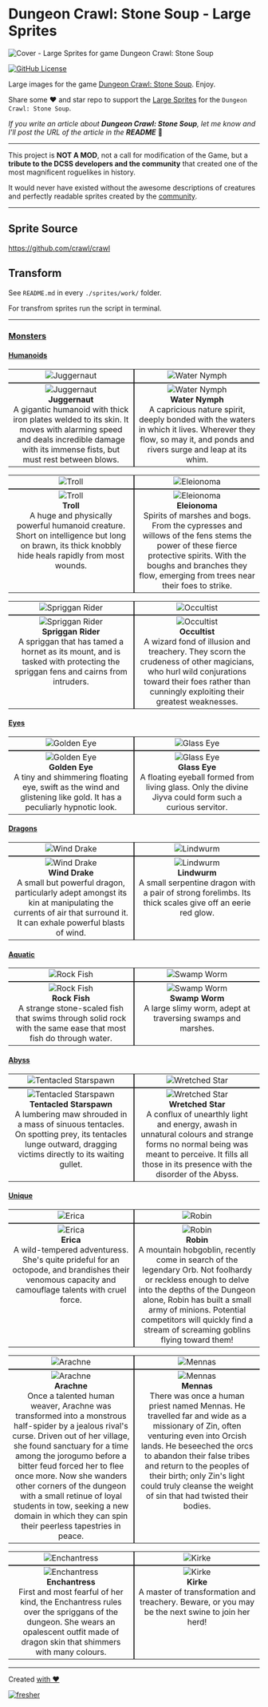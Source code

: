 # Dungeon Crawl: Stone Soup - Large Sprites

![Cover - Large Sprites for game Dungeon Crawl: Stone Soup](./images/cover.webp)

[![GitHub License](https://img.shields.io/badge/license-MIT-blue.svg?style=for-the-badge)](https://opensource.org/licenses/MIT)

Large images for the game [Dungeon Crawl: Stone Soup](https://en.wikipedia.org/wiki/Dungeon_Crawl_Stone_Soup). Enjoy.

Share some ❤️ and star repo to support the [Large Sprites](https://github.com/syrokomskyi/x-scale-dungeon-crawl-sprite) for the `Dungeon Crawl: Stone Soup`.

_If you write an article about **Dungeon Crawl: Stone Soup**, let me know and I'll post the URL of the article in the **README**_ 🤝

---

This project is **NOT A MOD**, not a call for modification of the Game, but a **tribute to the DCSS developers and the community** that created one of the most magnificent roguelikes in history.

It would never have existed without the awesome descriptions of creatures and perfectly readable sprites created by the [community](https://reddit.com/r/dcss).

---

## Sprite Source

<https://github.com/crawl/crawl>

## Transform

See `README.md` in every `./sprites/work/` folder.

For transfrom sprites run the script in terminal.

---

### [Monsters](./apps/sprites/work/redraw-v1/mon)

#### [Humanoids](./apps/sprites/work/redraw-v1/mon/humanoids)

<table style="border-collapse: collapse;">
  <tr>
    <td style="border-right: 2px solid #222; border-bottom: 2px solid #222; width: 50%; height: auto;text-align: center; vertical-align: bottom;"><img src="./apps/sprites/work/redraw-v1/mon/humanoids/giants/juggernaut.webp" alt="Juggernaut"></td>
    <td style="border-left: 2px solid #222; border-bottom: 2px solid #222; width: 50%; height: auto;text-align: center; vertical-align: bottom;"><img src="./apps/sprites/work/redraw-v1/mon/humanoids/water_nymph.webp" alt="Water Nymph"></td>
  </tr>
  <tr>
    <td style="border-right: 2px solid #222; border-top: 2px solid #222; width: 50%; height: auto;text-align: center; vertical-align: top;"><img src="./apps/crawl-ref/source/rltiles/mon/humanoids/giants/juggernaut.png" alt="Juggernaut"><br><strong>Juggernaut</strong><br>A gigantic humanoid with thick iron plates welded to its skin. It moves with alarming speed and deals incredible damage with its immense fists, but must rest between blows.</td>
    <td style="border-left: 2px solid #222; border-top: 2px solid #222; width: 50%; height: auto;text-align: center; vertical-align: top;"><img src="./apps/crawl-ref/source/rltiles/mon/humanoids/water_nymph.png" alt="Water Nymph"><br><strong>Water Nymph</strong><br>A capricious nature spirit, deeply bonded with the waters in which it lives. Wherever they flow, so may it, and ponds and rivers surge and leap at its whim.</td>
  </tr>
</table>

<table style="border-collapse: collapse;">
  <tr>
    <td style="border-right: 2px solid #222; border-bottom: 2px solid #222; width: 50%; height: auto;text-align: center; vertical-align: bottom;"><img src="./apps/sprites/work/redraw-v1/mon/humanoids/troll.webp" alt="Troll"></td>
    <td style="border-left: 2px solid #222; border-bottom: 2px solid #222; width: 50%; height: auto;text-align: center; vertical-align: bottom;"><img src="./apps/sprites/work/redraw-v1/mon/humanoids/eleionoma.webp" alt="Eleionoma"></td>
  </tr>
  <tr>
    <td style="border-right: 2px solid #222; border-top: 2px solid #222; width: 50%; height: auto;text-align: center; vertical-align: top;"><img src="./apps/crawl-ref/source/rltiles/mon/humanoids/troll.png" alt="Troll"><br><strong>Troll</strong><br>A huge and physically powerful humanoid creature. Short on intelligence but long on brawn, its thick knobbly hide heals rapidly from most wounds.</td>
    <td style="border-left: 2px solid #222; border-top: 2px solid #222; width: 50%; height: auto;text-align: center; vertical-align: top;"><img src="./apps/crawl-ref/source/rltiles/mon/humanoids/eleionoma.png" alt="Eleionoma"><br><strong>Eleionoma</strong><br>Spirits of marshes and bogs. From the cypresses and willows of the fens stems the power of these fierce protective spirits. With the boughs and branches they flow, emerging from trees near their foes to strike.</td>
  </tr>
</table>

<table style="border-collapse: collapse;">
  <tr>
    <td style="border-right: 2px solid #222; border-bottom: 2px solid #222; width: 50%; height: auto;text-align: center; vertical-align: bottom;"><img src="./apps/sprites/work/redraw-v1/mon/humanoids/spriggans/spriggan_rider.webp" alt="Spriggan Rider"></td>
    <td style="border-left: 2px solid #222; border-bottom: 2px solid #222; width: 50%; height: auto;text-align: center; vertical-align: bottom;"><img src="./apps/sprites/work/redraw-v1/mon/humanoids/humans/occultist.webp" alt="Occultist"></td>
  </tr>
  <tr>
    <td style="border-right: 2px solid #222; border-top: 2px solid #222; width: 50%; height: auto;text-align: center; vertical-align: top;"><img src="./apps/crawl-ref/source/rltiles/mon/humanoids/spriggans/spriggan_rider.png" alt="Spriggan Rider"><br><strong>Spriggan Rider</strong><br>A spriggan that has tamed a hornet as its mount, and is tasked with protecting the spriggan fens and cairns from intruders.</td>
    <td style="border-left: 2px solid #222; border-top: 2px solid #222; width: 50%; height: auto;text-align: center; vertical-align: top;"><img src="./apps/crawl-ref/source/rltiles/mon/humanoids/humans/occultist.png" alt="Occultist"><br><strong>Occultist</strong><br>A wizard fond of illusion and treachery. They scorn the crudeness of other magicians, who hurl wild conjurations toward their foes rather than cunningly exploiting their greatest weaknesses.</td>
  </tr>
</table>

#### [Eyes](./apps/sprites/work/redraw-v1/mon/eyes)

<table style="border-collapse: collapse;">
  <tr>
    <td style="border-right: 2px solid #222; border-bottom: 2px solid #222; width: 50%; height: auto;text-align: center; vertical-align: bottom;"><img src="./apps/sprites/work/redraw-v1/mon/eyes/golden_eye.webp" alt="Golden Eye"></td>
    <td style="border-left: 2px solid #222; border-bottom: 2px solid #222; width: 50%; height: auto;text-align: center; vertical-align: bottom;"><img src="./apps/sprites/work/redraw-v1/mon/eyes/glass_eye.webp" alt="Glass Eye"></td>
  </tr>
  <tr>
    <td style="border-right: 2px solid #222; border-top: 2px solid #222; width: 50%; height: auto;text-align: center; vertical-align: top;"><img src="./apps/crawl-ref/source/rltiles/mon/eyes/golden_eye.png" alt="Golden Eye"><br><strong>Golden Eye</strong><br>A tiny and shimmering floating eye, swift as the wind and glistening like gold. It has a peculiarly hypnotic look.</td>
    <td style="border-left: 2px solid #222; border-top: 2px solid #222; width: 50%; height: auto;text-align: center; vertical-align: top;"><img src="./apps/crawl-ref/source/rltiles/mon/eyes/glass_eye.png" alt="Glass Eye"><br><strong>Glass Eye</strong><br>A floating eyeball formed from living glass. Only the divine Jiyva could form such a curious servitor.</td>
  </tr>
</table>

#### [Dragons](./apps/sprites/work/redraw-v1/mon/dragons)

<table style="border-collapse: collapse;">
  <tr>
    <td style="border-right: 2px solid #222; border-bottom: 2px solid #222; width: 50%; height: auto;text-align: center; vertical-align: bottom;"><img src="./apps/sprites/work/redraw-v1/mon/dragons/wind_drake.webp" alt="Wind Drake"></td>
    <td style="border-left: 2px solid #222; border-bottom: 2px solid #222; width: 50%; height: auto;text-align: center; vertical-align: bottom;"><img src="./apps/sprites/work/redraw-v1/mon/dragons/lindwurm.webp" alt="Lindwurm"></td>
  </tr>
  <tr>
    <td style="border-right: 2px solid #222; border-top: 2px solid #222; width: 50%; height: auto;text-align: center; vertical-align: top;"><img src="./apps/crawl-ref/source/rltiles/mon/dragons/wind_drake.png" alt="Wind Drake"><br><strong>Wind Drake</strong><br>A small but powerful dragon, particularly adept amongst its kin at manipulating the currents of air that surround it. It can exhale powerful blasts of wind.</td>
    <td style="border-left: 2px solid #222; border-top: 2px solid #222; width: 50%; height: auto;text-align: center; vertical-align: top;"><img src="./apps/crawl-ref/source/rltiles/mon/dragons/lindwurm.png" alt="Lindwurm"><br><strong>Lindwurm</strong><br>A small serpentine dragon with a pair of strong forelimbs. Its thick scales give off an eerie red glow.</td>
  </tr>
</table>

#### [Aquatic](./apps/sprites/work/redraw-v1/mon/aquatic)

<table style="border-collapse: collapse;">
  <tr>
    <td style="border-right: 2px solid #222; border-bottom: 2px solid #222; width: 50%; height: auto;text-align: center; vertical-align: bottom;"><img src="./apps/sprites/work/redraw-v1/mon/aquatic/rock_fish.webp" alt="Rock Fish"></td>
    <td style="border-left: 2px solid #222; border-bottom: 2px solid #222; width: 50%; height: auto;text-align: center; vertical-align: bottom;"><img src="./apps/sprites/work/redraw-v1/mon/aquatic/swamp_worm.webp" alt="Swamp Worm"></td>
  </tr>
  <tr>
    <td style="border-right: 2px solid #222; border-top: 2px solid #222; width: 50%; height: auto;text-align: center; vertical-align: top;"><img src="./apps/crawl-ref/source/rltiles/mon/aquatic/rock_fish.png" alt="Rock Fish"><br><strong>Rock Fish</strong><br>A strange stone-scaled fish that swims through solid rock with the same ease that most fish do through water.</td>
    <td style="border-left: 2px solid #222; border-top: 2px solid #222; width: 50%; height: auto;text-align: center; vertical-align: top;"><img src="./apps/crawl-ref/source/rltiles/mon/aquatic/swamp_worm.png" alt="Swamp Worm"><br><strong>Swamp Worm</strong><br>A large slimy worm, adept at traversing swamps and marshes.</td>
  </tr>
</table>

#### [Abyss](./apps/sprites/work/redraw-v1/mon/abyss)

<table style="border-collapse: collapse;">
  <tr>
    <td style="border-right: 2px solid #222; border-bottom: 2px solid #222; width: 50%; height: auto;text-align: center; vertical-align: bottom;"><img src="./apps/sprites/work/redraw-v1/mon/abyss/tentacled_starspawn.webp" alt="Tentacled Starspawn"></td>
    <td style="border-left: 2px solid #222; border-bottom: 2px solid #222; width: 50%; height: auto;text-align: center; vertical-align: bottom;"><img src="./apps/sprites/work/redraw-v1/mon/abyss/wretched_star.webp" alt="Wretched Star"></td>
  </tr>
  <tr>
    <td style="border-right: 2px solid #222; border-top: 2px solid #222; width: 50%; height: auto;text-align: center; vertical-align: top;"><img src="./apps/crawl-ref/source/rltiles/mon/abyss/tentacled_starspawn.png" alt="Tentacled Starspawn"><br><strong>Tentacled Starspawn</strong><br>A lumbering maw shrouded in a mass of sinuous tentacles. On spotting prey, its tentacles lunge outward, dragging victims directly to its waiting gullet.</td>
    <td style="border-left: 2px solid #222; border-top: 2px solid #222; width: 50%; height: auto;text-align: center; vertical-align: top;"><img src="./apps/crawl-ref/source/rltiles/mon/abyss/wretched_star.png" alt="Wretched Star"><br><strong>Wretched Star</strong><br>A conflux of unearthly light and energy, awash in unnatural colours and strange forms no normal being was meant to perceive. It fills all those in its presence with the disorder of the Abyss.</td>
  </tr>
</table>

#### [Unique](./apps/sprites/work/redraw-v1/mon/unique)

<table style="border-collapse: collapse;">
  <tr>
    <td style="border-right: 2px solid #222; border-bottom: 2px solid #222; width: 50%; height: auto;text-align: center; vertical-align: bottom;"><img src="./apps/sprites/work/redraw-v1/mon/unique/erica.webp" alt="Erica"></td>
    <td style="border-left: 2px solid #222; border-bottom: 2px solid #222; width: 50%; height: auto;text-align: center; vertical-align: bottom;"><img src="./apps/sprites/work/redraw-v1/mon/unique/robin.webp" alt="Robin"></td>
  </tr>
  <tr>
    <td style="border-right: 2px solid #222; border-top: 2px solid #222; width: 50%; height: auto;text-align: center; vertical-align: top;"><img src="./apps/crawl-ref/source/rltiles/mon/unique/erica.png" alt="Erica"><br><strong>Erica</strong><br>A wild-tempered adventuress. She's quite prideful for an octopode, and brandishes their venomous capacity and camouflage talents with cruel force.</td>
    <td style="border-left: 2px solid #222; border-top: 2px solid #222; width: 50%; height: auto;text-align: center; vertical-align: top;"><img src="./apps/crawl-ref/source/rltiles/mon/unique/robin.png" alt="Robin"><br><strong>Robin</strong><br>A mountain hobgoblin, recently come in search of the legendary Orb. Not foolhardy or reckless enough to delve into the depths of the Dungeon alone, Robin has built a small army of minions. Potential competitors will quickly find a stream of screaming goblins flying toward them!</td>
  </tr>
</table>

<table style="border-collapse: collapse;">
  <tr>
    <td style="border-right: 2px solid #222; border-bottom: 2px solid #222; width: 50%; height: auto;text-align: center; vertical-align: bottom;"><img src="./apps/sprites/work/redraw-v1/mon/unique/arachne.webp" alt="Arachne"></td>
    <td style="border-left: 2px solid #222; border-bottom: 2px solid #222; width: 50%; height: auto;text-align: center; vertical-align: bottom;"><img src="./apps/sprites/work/redraw-v1/mon/unique/mennas.webp" alt="Mennas"></td>
  </tr>
  <tr>
    <td style="border-right: 2px solid #222; border-top: 2px solid #222; width: 50%; height: auto;text-align: center; vertical-align: top;"><img src="./apps/crawl-ref/source/rltiles/mon/unique/arachne.png" alt="Arachne"><br><strong>Arachne</strong><br>Once a talented human weaver, Arachne was transformed into a monstrous half-spider by a jealous rival's curse. Driven out of her village, she found sanctuary for a time among the jorogumo before a bitter feud forced her to flee once more. Now she wanders other corners of the dungeon with a small retinue of loyal students in tow, seeking a new domain in which they can spin their peerless tapestries in peace.</td>
    <td style="border-left: 2px solid #222; border-top: 2px solid #222; width: 50%; height: auto;text-align: center; vertical-align: top;"><img src="./apps/crawl-ref/source/rltiles/mon/unique/mennas.png" alt="Mennas"><br><strong>Mennas</strong><br>There was once a human priest named Mennas. He travelled far and wide as a missionary of Zin, often venturing even into Orcish lands. He beseeched the orcs to abandon their false tribes and return to the peoples of their birth; only Zin's light could truly cleanse the weight of sin that had twisted their bodies.</td>
  </tr>
</table>

<table style="border-collapse: collapse;">
  <tr>
    <td style="border-right: 2px solid #222; border-bottom: 2px solid #222; width: 50%; height: auto;text-align: center; vertical-align: bottom;"><img src="./apps/sprites/work/redraw-v1/mon/unique/enchantress.webp" alt="Enchantress"></td>
    <td style="border-left: 2px solid #222; border-bottom: 2px solid #222; width: 50%; height: auto;text-align: center; vertical-align: bottom;"><img src="./apps/sprites/work/redraw-v1/mon/unique/kirke.webp" alt="Kirke"></td>
  </tr>
  <tr>
    <td style="border-right: 2px solid #222; border-top: 2px solid #222; width: 50%; height: auto;text-align: center; vertical-align: top;"><img src="./apps/crawl-ref/source/rltiles/mon/unique/enchantress.png" alt="Enchantress"><br><strong>Enchantress</strong><br>First and most fearful of her kind, the Enchantress rules over the spriggans of the dungeon. She wears an opalescent outfit made of dragon skin that shimmers with many colours.</td>
    <td style="border-left: 2px solid #222; border-top: 2px solid #222; width: 50%; height: auto;text-align: center; vertical-align: top;"><img src="./apps/crawl-ref/source/rltiles/mon/unique/kirke.png" alt="Kirke"><br><strong>Kirke</strong><br>A master of transformation and treachery. Beware, or you may be the next swine to join her herd!</td>
  </tr>
</table>

---

Created [with ❤️](https://syrokomskyi.com "Andrii Syrokomskyi")

[![fresher](https://img.shields.io/badge/maintained%20using-fresher-darkgreen.svg?style=for-the-badge)](https://github.com/syrokomskyi/fresher "Keeps Projects Up to Date")
